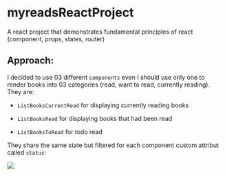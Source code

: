 # myreadsReactProject
A react project that demonstrates fundamental principles of react (component, props, states, router)

## Approach:

I decided to use 03 different `components` even I should use only one to render books into 03 categories (read, want to read, currently reading). They are:

 * `ListBooksCurrentRead` for displaying currently reading books 

 * `ListBooksRead` for displaying books that had been read

 * `ListBooksToRead` for todo read

 They share the same state but filtered for each component custom attribut called `status`:

![](./filter.jpg)